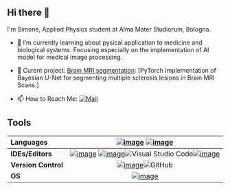 ## Hi there 👋

I'm Simone, Applied Physics student at Alma Mater Studiorum, Bologna.

- 🌱 I’m currently learning about pysical application to medicine and biological systems. Focusing especially on the implementation of AI model for medical image processing.

- 🚀 Curent project: [Brain MRI segmentation]([https://github.com/SimoneSantoro21/Brain_MRI_Segmentation]): [PyTorch implementation of Bayesian U-Net for segmenting multiple sclerosis lesions in Brain MRI Scans.]

- 📫 How to Reach Me: [![Mail](https://img.shields.io/badge/simone.santoro7@studio.unibo.it-0078D4?style=social&logo=microsoft-outlook)](mailto:simone.santoro7@studio.unibo.it)

## Tools

 |**Languages**| [![image](https://img.shields.io/badge/Python-3776AB?style=flat&logo=python&logoColor=white)](https://www.python.org/) [![image](https://img.shields.io/badge/LaTeX-47A141?style=flat&logo=LaTeX&logoColor=white)](https://www.latex-project.org/)|
 |:--|:--:|
|**IDEs/Editors**| [![image](https://img.shields.io/badge/Spyder-838485?style=flat&logo=spyder%20ide&logoColor=maroon)](https://www.spyder-ide.org/) [![image](https://img.shields.io/badge/Overleaf-342B029?style=flat&logo=overleaf&logoColor=white)](https://it.overleaf.com/)![Visual Studio Code](https://img.shields.io/badge/Visual%20Studio%20Code-0078d7.svg?style=flat&logo=visual-studio-code&logoColor=white)[![image](https://img.shields.io/badge/Jupyter-F37626.svg?&style=flat&logo=Jupyter&logoColor=white)](https://jupyter.org/)|
|**Version Control** |[![image](https://img.shields.io/badge/Git-F05032?style=flat&logo=git&logoColor=white)](https://git-scm.com/)![GitHub](https://img.shields.io/badge/github-%23121011.svg?style=flat&logo=github&logoColor=white)|
|**OS**| [![image](https://img.shields.io/badge/Windows-0078D6?style=flat&logo=windows&logoColor=white)](https://www.microsoft.com/it-it/windows/)|

